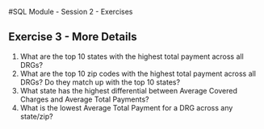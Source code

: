 #SQL Module - Session 2 - Exercises

## Exercise 3 - More Details
1. What are the top 10 states with the highest total payment across all DRGs? 
2. What are the top 10 zip codes with the highest total payment across all DRGs? Do they match up with the top 10 states?
3. What state has the highest differential between Average Covered Charges and Average Total Payments? 
4. What is the lowest Average Total Payment for a DRG across any state/zip?
